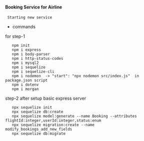 #### Booking Service for Airline


` Starting new service`

 - commands
 
 for step-1
 ```
    npm init
    npm i express
    npm i body-parser
    npm i http-status-codes
    npm i mysql2
    npm i sequelize
    npm i sequelize-cli
    npm i nodemon  -> "start": "npx nodemon src/index.js"  in package.json script
    npm i dotenv
    npm i morgan
```
 step-2 after setup basic express server
 ```
    npx sequelize init
    npx sequelize db:create
    npx sequelize model:generate --name Booking --attributes flightId:integer,userId:integer,status:enum
    npx sequelize migration:create --name modify_bookings_add_new_fields
    npx sequelize db:migrate
```
